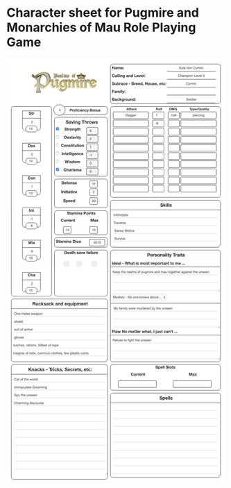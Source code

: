 # Character sheet for Pugmire and Monarchies of Mau Role Playing Game


![reams-of-pugmire-image](realms-of-pugmire.png)



